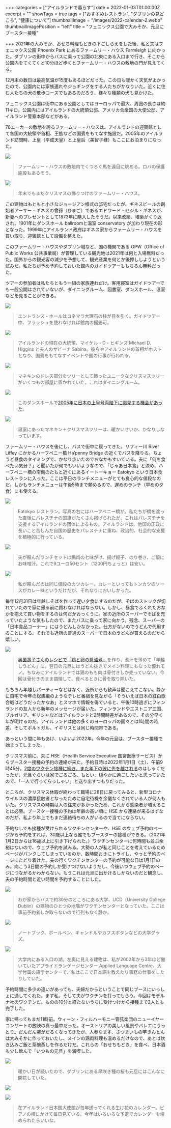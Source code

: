 +++
categories = ["アイルランドで暮らす"]
date = 2022-01-03T01:00:00Z
excerpt = ""
showTags = true
tags = ["おすすめレストラン", "ダブリンの見どころ", "健康について"]
thumbnailImage = "/images/2022-calendar-2.webp"
thumbnailImagePosition = "left"
title = "フェニックス公園で大みそか、元旦にブースター接種"

+++
2021年の大みそか、おせち料理もどきの下ごしらえをした後、私と夫はフェニックス公園 Phoenix Park にあるファームリー・ハウス Farmleigh に向かった。ダブリンの街中からバスに乗って公園の北東にある入口まで行き、そこから公園内をてくてくと10分ほど歩くとファームリー・ハウスの敷地の門が見えてくる。

<!--more-->

12月末の数日は最高気温が15度もあるほどだった。この日も暖かく天気がよかったので、公園内には家族連れやジョギングをする人たちがかなりいた。近くに住む人たちの犬の散歩コースでもあるのだろう、様々な種類の犬も見かけた。

フェニックス公園は街中にある公園としてはヨーロッパで最大、周囲の長さは約11キロ。公園内にはアイルランドの大統領公邸、アメリカ合衆国の大使公邸、アイルランド警察本部などがある。

78エーカーの敷地を誇るファームリー・ハウスは、アイルランドの迎賓館として各国の大統領や首相、王族などの国賓をもてなす施設だ。2005年のアイルランド訪問時、上皇（平成天皇）と上皇后（美智子様）もここにお泊まりになった。

![](/images/farmleigh-1.webp)

> ファームリー・ハウスの敷地内でくつろぐ馬を遠目に眺める。ロバの保護施設もあるそう。

![](/images/farmleigh-2.webp)

> 年末でもまだクリスマスの飾りつけのファームリー・ハウス。

この建物はもともと小さなジョージアン様式の邸宅だったが、ギネスビールの創始者アーサー・ギネスの曾孫（ひまご）であるエドワード・セシル・ギネスが、新妻へのプレゼントとして1873年に購入したそうだ。以来改築、増築がくり返され、1901年にダンスホール ballroomと温室 conservatory が加わり現在の形となった。1999年にアイルランド政府はギネス家からファームリー・ハウスを買い取り、迎賓館として設備を整えた。

このファームリー・ハウスやダブリン城など、国の機関である OPW（Office of Public Works 公共事業局）が管理している観光地は2021年は何と入場無料だった。国外からの観光客の減少を予想して、観光産業を何とか後押ししようという試みだ。私たちが予め予約しておいた館内のガイドツアーももちろん無料だった。

ツアーの参加者は私たちともう一組の家族連れだけ。客用寝室はガイドツアーでも一般公開はされていないが、ダイニングルーム、図書室、ダンスホール、温室などを見ることができる。

![](/images/farmleigh-7.webp)

> エントランス・ホールはコネマラ大理石の柱が目を引く。ガイドツアー中、フラッシュを使わなければ館内の撮影可。

![](/images/farmleigh-5.webp)

> アイルランドの現在の大統領、マイケル・D・ヒギンズ Michael D. Higgins と夫人のサビーナ Sabina。彼らやアイルランドの首相がホストとなり、国賓をもてなすイベントや国の行事が行われる。

![](/images/farmleigh-6.webp)

> マネキンのドレス部分をツリーとして飾ったユニークなクリスマスツリーがいくつもの部屋に置かれていた。これはダイニングルーム。

![](/images/farmleigh-4.webp)

> このダンスホールで[2005年に日本の上皇号両陛下に謁見する機会があった](https://www.riastra.com/2021/03/%E3%81%AA%E3%81%8B%E3%81%AA%E3%81%8B%E6%8A%9C%E3%81%91%E3%81%AA%E3%81%84%E3%81%8A%E3%81%98%E3%81%8E%E7%99%96/)。

![](/images/farmleigh-3.webp)

> 温室にあったマネキン＋クリスマスツリーは、暖かいせいか、かなりしなっています。

ファームリー・ハウスを後にし、バスで街中に戻ってきた。リフィー川 River Liffey にかかるハーフペニー橋 Ha’penny Bridge の近くでバスを降りる。ちょうど昼食のタイミングで、かなり歩いたのでおなかもすいている。夫に「何を食べたい気分？」と聞いたが何でもいいようなので、「じゃあ日本食」と決め、ハーフペニー橋の南側のたもと近くにあるイートーキョー Eatokyo という日本食レストランに入った。ここは平日のランチメニューがとても良心的な値段なのだ。しかもランチメニューは午後5時まで頼めるので、遅めのランチ（早めの夕食）にも使える。

![](/images/eatokyo-2021.webp)

> Eatokyo レストラン。写真の右にはハーフペニー橋が。私たちが橋を渡った直後にパレスチナの国旗がたくさん掲げられたが、これはパレスチナを支援するアイルランドの団体によるもの。アイルランドは、他国の圧政に長いこと苦しんだ自国の歴史をパレスチナに重ね、政治的、社会的な支援を積極的に行っている。

![](/images/eatokyo-2021-2.webp)

> 夫が頼んだランチセットは鴨肉の七味がけ、揚げ餃子、のり巻き、ご飯にお味噌汁。これで9ユーロ50セント（1200円ちょっと）は安い。

![](/images/eatokyo-2021-3.webp)

> 私が頼んだのは同じ値段のカツカレー。カレーといってもトンカツのソースがカレー味というだけだが、それなりにおいしかった。

毎年12月31日は年越しそばを作って遅い夕食にするのだが、そばのストックが切れていたので家に帰る前に買わなければならない。しかし、昼食でふくれたおなかを抱えて買い物をするのは何だかおっくうに。家の近所のスーパーでそばを売っていたような気もしたので、またバスに乗って家に向かう。残念、スーパーの「日本食品コーナー」にはうどんしかなかった。仕方がないのでうどんで代用することにする。それでも近所の普通のスーパーで日本のうどんが買えるのだから嬉しい。

![](/images/toshikoshi-udon-2021.webp)

> [奥薗壽子さんのレシピで「鶏と卵の醤油煮」](https://www.nabekama.jp/recipe/recipe-16066/)を作り、煮汁を薄めて「年越しうどん」に。翌日の元旦にはうどん抜きでメイン料理にもなった優れモノ。ちなみにアイルランドでは鶏のもも肉は骨付きしか売っていない。今回は骨付きのまま調理して、食べるときに骨を取り除いた。

もちろん年越しパーティーなどはなく、近所からも歓声は聞こえてこない。静かに自宅で今年の総集編のようなテレビ番組を見ながら「そういえば日本の紅白歌合戦はどうだったかなあ」とスマホで情報を得ていると、午後10時過ぎにフィンランドの友人から新年のメッセージが届いた。フィンランドやエストニア三国、ブルガリア、ギリシャなどはアイルランドと2時間時差があるので、その分早く年が明けるのだ。アイルランドは他の多くのヨーロッパの国々とは1時間の時差、そしてポルトガル、イギリスとは同じ時間帯である。

あっという間に年もあけ、いよいよ2022年。今年の元旦は、ブースター接種で始まってしまった。

クリスマス前に、夫に HSE（Health Service Executive 国営医療サービス）からブースター接種の予約の連絡が来た。予約日時は2022年1月1日（土）、午前9時45分。[2度のワクチン接種に続き、また年下の彼に先を越される](https://www.riastra.com/2021/06/%E4%B8%80%E5%9B%9E%E7%9B%AE%E3%81%AE%E3%83%AF%E3%82%AF%E3%83%81%E3%83%B3%E6%8E%A5%E7%A8%AE%E3%82%92%E3%81%97%E3%81%A6%E3%81%8D%E3%81%9F/)のはしゃくだったが、元旦ぐらいは家でごろごろ、もとい、穏やかに過ごしたいと思っていたので、「一人で行ってらっしゃい」と送り出すつもりだった。

ところが、クリスマス休暇が終わって職場に28日に戻ってみると、新型コロナウイルスの濃厚接触者となったために自宅待機を余儀なくされている人が何人もいた。クリスマスの時期は人の往来が多かったため、これから感染者が増えることは必至。ブースター接種の予約は年齢の高い順に HSE から連絡が来るはずなのだが、私より年上でもまだ連絡待ちの人がいるので当てにならない。

予約なしでも接種が受けられるワクチンセンターや、HSE のウェブ予約のページから予約をすれば、30歳以上なら誰でもブースターの接種ができる。（2021年1月2日からは16歳以上に引き下げられた。）ワクチンセンターに何時間も並ぶ余裕はないので、ウェブ予約を試みる。大勢の人が私と同じことを考えているためページがパンクしてしまっているのか、数時間おきにトライし、やっと予約のページにたどり着けた。夫の行くワクチンセンターの予約が可能な日は1月1日のみ。向こう3日間の予約しか受けつけないようだし、今後いつウェブ予約のページにつながるかわからない。もうこれは元旦に出かけるしかないのだと観念し、夫の予約時間と近い時間を予約することにした。

![](/images/ucd-2022-3.webp)

> わが家からバスで約30分のところにある大学、UCD（University College Dublin）の建物のひとつの地階がワクチンセンターとなっていた。ここは事前予約者しか取らないので行列もなく静か。

![](/images/ucd-2022-2.webp)

> ノートブック、ボールペン、キャンドルやカフスボタンなどの大学グッズ。

![](/images/ucd-2022-1.webp)

> 大学内にある人口の湖。左奥に見える建物は、私が2002年から3年ほど働いていたアプライドランゲージセンター Applied Language Centre。大学付属の語学センターで、私はここで日本語を教えたり事務の仕事をしたりしていた。

予約時間に多少の違いがあっても、夫婦だからということで同じブースにいっしょに通してくれた。まず私、そして夫がワクチンを打ってもらう。今回はモデルナ社のワクチンだ。ものの10分と経たないうちに受けつけから接種まで2人とも完了した。

家に帰ってもまだ11時前。ウィーン・フィルハーモニー管弦楽団のニューイヤーコンサートの放映の真っ最中だった。オーストリアの美しい風景やバレエにうっとり。だんだん腕がだるくなってきたが、人参なます、さつまいもの芋きんとんは大みそかに作っておいたし、メインの鶏肉料理も温めるだけなので、あとは炊き込みご飯と茶碗蒸しを作るだけだ。これらの「おせちもどき」を食べ、日本酒も少し飲んで「いつもの元旦」を満喫した。

![](/images/cherry-blossoms-new-year-2022.webp)

> 暖かい日が続いたので、ダブリンにある早咲き種の桜も元旦にはこんなに開花していた。

![](/images/2022-calendar-2.webp)

![](/images/2022-calendar-1.webp)

> 在アイルランド日本国大使館が毎年送ってくれる生け花のカレンダー。ピアノの横にかけて毎日見ている。今年はいろいろな予定でカレンダーを埋められたらいいな。